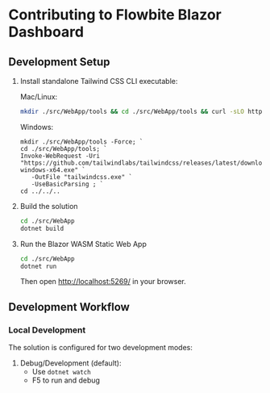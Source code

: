 # Contributing to Flowbite Blazor Dashboard

## Development Setup

1. Install standalone Tailwind CSS CLI executable:

   Mac/Linux:

   ```bash
   mkdir ./src/WebApp/tools && cd ./src/WebApp/tools && curl -sLO https://github.com/tailwindlabs/tailwindcss/releases/latest/download/tailwindcss-macos-arm64  && chmod +x tailwindcss-macos-arm64 && mv tailwindcss-macos-arm64 tailwindcss && cd ../../..
   ```

   Windows:

   ```pwsh
   mkdir ./src/WebApp/tools -Force; `
   cd ./src/WebApp/tools; `
   Invoke-WebRequest -Uri "https://github.com/tailwindlabs/tailwindcss/releases/latest/download/tailwindcss-windows-x64.exe" `
      -OutFile "tailwindcss.exe" `
      -UseBasicParsing ; `
   cd ../../..

   ```

1. Build the solution

   ```bash
   cd ./src/WebApp
   dotnet build
   ```

1. Run the Blazor WASM Static Web App

   ```bash
   cd ./src/WebApp
   dotnet run
   ```

   Then open <http://localhost:5269/> in your browser.

## Development Workflow

### Local Development

The solution is configured for two development modes:

1. Debug/Development (default):
   - Use `dotnet watch`
   - F5 to run and debug

